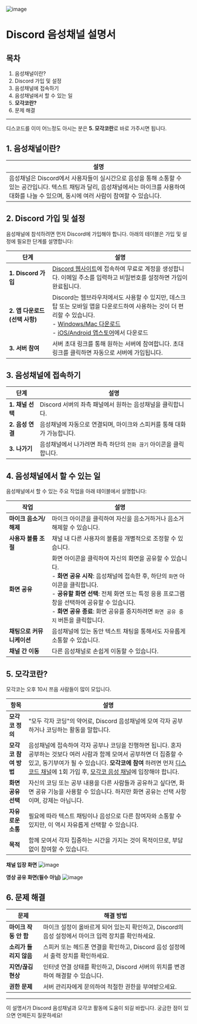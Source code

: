 ![image](https://github.com/user-attachments/assets/7b7a7871-b1ae-4cfc-a0b7-29ead1aadbfe)



# Discord 음성채널 설명서

## 목차
1. 음성채널이란?
2. Discord 가입 및 설정
3. 음성채널에 접속하기
4. 음성채널에서 할 수 있는 일
5. **모각코란?**
6. 문제 해결

---

디스코드를 이미 어느정도 아시는 분은 **5. 모각코란**로 바로 가주시면 됩니다.

## 1. 음성채널이란?

| 설명 |
| --- |
| 음성채널은 Discord에서 사용자들이 실시간으로 음성을 통해 소통할 수 있는 공간입니다. 텍스트 채팅과 달리, 음성채널에서는 마이크를 사용하여 대화를 나눌 수 있으며, 동시에 여러 사람이 참여할 수 있습니다. |

## 2. Discord 가입 및 설정

음성채널에 참석하려면 먼저 Discord에 가입해야 합니다. 아래의 테이블은 가입 및 설정에 필요한 단계를 설명합니다:

| 단계 | 설명 |
| --- | --- |
| **1. Discord 가입** | [Discord 웹사이트](https://discord.com/)에 접속하여 무료로 계정을 생성합니다. 이메일 주소를 입력하고 비밀번호를 설정하면 가입이 완료됩니다. |
| **2. 앱 다운로드 (선택 사항)** | Discord는 웹브라우저에서도 사용할 수 있지만, 데스크탑 또는 모바일 앱을 다운로드하여 사용하는 것이 더 편리할 수 있습니다. <br> - [Windows/Mac 다운로드](https://discord.com/download) <br> - [iOS/Android 앱스토어](https://discord.com/download)에서 다운로드 |
| **3. 서버 참여** | 서버 초대 링크를 통해 원하는 서버에 참여합니다. 초대 링크를 클릭하면 자동으로 서버에 가입됩니다. |

## 3. 음성채널에 접속하기

| 단계 | 설명 |
| --- | --- |
| **1. 채널 선택** | Discord 서버의 좌측 패널에서 원하는 음성채널을 클릭합니다. |
| **2. 음성 연결** | 음성채널에 자동으로 연결되며, 마이크와 스피커를 통해 대화가 가능합니다. |
| **3. 나가기** | 음성채널에서 나가려면 좌측 하단의 `전화 끊기` 아이콘을 클릭합니다. |





## 4. 음성채널에서 할 수 있는 일

음성채널에서 할 수 있는 주요 작업을 아래 테이블에서 설명합니다:

| 작업 | 설명 |
| --- | --- |
| **마이크 음소거/해제** | 마이크 아이콘을 클릭하여 자신을 음소거하거나 음소거 해제할 수 있습니다. |
| **사용자 볼륨 조절** | 채널 내 다른 사용자의 볼륨을 개별적으로 조정할 수 있습니다. |
| **화면 공유** | 화면 아이콘을 클릭하여 자신의 화면을 공유할 수 있습니다. <br> - **화면 공유 시작**: 음성채널에 접속한 후, 하단의 `화면` 아이콘을 클릭합니다. <br> - **공유할 화면 선택**: 전체 화면 또는 특정 응용 프로그램 창을 선택하여 공유할 수 있습니다. <br> - **화면 공유 종료**: 화면 공유를 중지하려면 `화면 공유 중지` 버튼을 클릭합니다. |
| **채팅으로 커뮤니케이션** | 음성채널에 있는 동안 텍스트 채팅을 통해서도 자유롭게 소통할 수 있습니다. |
| **채널 간 이동** | 다른 음성채널로 손쉽게 이동할 수 있습니다. |


## 5. 모각코란?

모각코는 오후 10시 쯔음 사람들이 많이 모입니다.

| 항목 | 설명 |
| --- | --- |
| **모각코 정의** | "모두 각자 코딩"의 약어로, Discord 음성채널에 모여 각자 공부하거나 코딩하는 활동을 말합니다. |
| **모각코 참여 방법** | 음성채널에 접속하여 각자 공부나 코딩을 진행하면 됩니다. 혼자 공부하는 것보다 여러 사람과 함께 모여서 공부하면 더 집중할 수 있고, 동기부여가 될 수 있습니다. **모각코에 참여** 하려면 먼저 [디스코드 채널](https://discord.gg/jUCqgExumm)에 1회 가입 후, [모각코 음성 채널](https://discord.gg/4b4CFhd62C)에 입장해야 합니다. |
| **화면 공유 선택** | 자신의 코딩 또는 공부 내용을 다른 사람들과 공유하고 싶다면, 화면 공유 기능을 사용할 수 있습니다. 하지만 화면 공유는 선택 사항이며, 강제는 아닙니다. |
| **자유로운 소통** | 필요에 따라 텍스트 채팅이나 음성으로 다른 참여자와 소통할 수 있지만, 이 역시 자유롭게 선택할 수 있습니다. |
| **목적** | 함께 모여서 각자 집중하는 시간을 가지는 것이 목적이므로, 부담 없이 참여할 수 있습니다. |

**채널 입장 화면**
![image](https://github.com/user-attachments/assets/3c96aa0a-c02e-43f3-abcf-ddf42ca8a11d)


**영상 공유 화면(필수 아님)**
![image](https://github.com/user-attachments/assets/3c3c2d0d-ad5f-4668-8f2c-b1a1d291d7da)



## 6. 문제 해결

| 문제 | 해결 방법 |
| --- | --- |
| **마이크 작동 안 함** | 마이크 설정이 올바르게 되어 있는지 확인하고, Discord의 음성 설정에서 마이크 입력 장치를 확인하세요. |
| **소리가 들리지 않음** | 스피커 또는 헤드폰 연결을 확인하고, Discord 음성 설정에서 출력 장치를 확인하세요. |
| **지연/끊김 현상** | 인터넷 연결 상태를 확인하고, Discord 서버의 위치를 변경하여 해결할 수 있습니다. |
| **권한 문제** | 서버 관리자에게 문의하여 적절한 권한을 부여받으세요. |

---

이 설명서가 Discord 음성채널과 모각코 활동에 도움이 되길 바랍니다. 궁금한 점이 있으면 언제든지 질문하세요!
